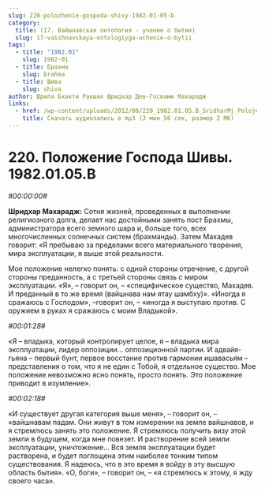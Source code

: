 ```yaml
---
slug: 220-polozhenie-gospoda-shivy-1982-01-05-b
category:
  title: (17. Вайшнавская онтология - учение о бытии)
  slug: 17-vaishnavskaya-ontologiyga-uchenie-o-bytii
tags:
  - title: "1982.01"
    slug: 1982-01
  - title: Брахма
    slug: brahma
  - title: Шива
    slug: shiva
author: Шрила Бхакти Ракшак Шридхар Дев-Госвами Махарадж
links:
  - href: /wp-content/uploads/2012/08/220_1982.01.05.B_SridharMj_Polojenie_Gospoda_Shivy.mp3
    title: Скачать аудиозапись в mp3 (3 мин 56 сек, размер 2 Мб)
---
```


# 220. Положение Господа Шивы. 1982.01.05.B

*#00:00:00#*

**Шридхар Махарадж:** Сотня жизней, проведенных в выполнении религиозного долга, делает нас достойными занять пост Брахмы, администратора всего земного шара и, больше того, всех многочисленных солнечных систем (брахманды). Затем Махадев говорит: «Я пребываю за пределами всего материального творения, мира эксплуатации, я выше этой реальности.

Мое положение нелегко понять: с одной стороны отречение, с другой стороны преданность, а с третьей стороны связь с миром эксплуатации. «Я», – говорит он, – «специфическое существо, Махадев. И преданный в то же время (вайшнава нам ятау шамбху)». «Иногда я сражаюсь с Господом», –говорит он, – «иногда я выступаю против. С оружием в руках я сражаюсь с моим Владыкой».

*#00:01:28#*

«Я – владыка, который контролирует целое, я – владыка мира эксплуатации, лидер оппозиции… оппозиционной партии. И адвайя-гьяна – первый бунт, первое восстание против гармонии ишавасьям – представления о том, что я не един с Тобой, я отдельное существо. Мое положение невозможно ясно понять, просто понять. Это положение приводит в изумление».

*#00:02:18#*

«И существует другая категория выше меня», – говорит он, – «вайшнавам падам. Они живут в том измерении на земле вайшнавов, и я стремлюсь занять это положение. Я стремлюсь получить визу этой земли в будущем, когда мне повезет. И растворение всей земли эксплуатации, уничтожение… Вся земля эксплуатации будет растворена, и будет поглощена этим наиболее тонким типом существования. Я надеюсь, что в это время я войду в эту высшую область бытия». «О, боги», – говорит он, – «я стремлюсь к этому, я жду своего часа».

